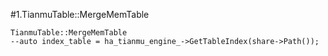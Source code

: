 #1.TianmuTable::MergeMemTable

```
TianmuTable::MergeMemTable
--auto index_table = ha_tianmu_engine_->GetTableIndex(share->Path());
```